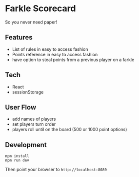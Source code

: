 Farkle Scorecard
=====================

So you never need paper!

## Features

- List of rules in easy to access fashion
- Points reference in easy to access fashion
- have option to steal points from a previous player on a farkle

## Tech

- React
- sessionStorage

## User Flow

- add names of players
- set players turn order
- players roll until on the board (500 or 1000 point options)

## Development

```
npm install
npm run dev
```

Then point your browser to `http://localhost:8080`
